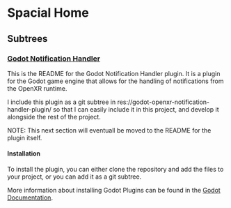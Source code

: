 # Spacial Home

## Subtrees

### [Godot Notification Handler](https://github.com/yelrom0/godot-openxr-notification-handler-plugin/tree/main/README.md)

This is the README for the Godot Notification Handler plugin. It is a plugin for the Godot game engine that allows for the handling of notifications from the OpenXR runtime.

I include this plugin as a git subtree in res://godot-openxr-notification-handler-plugin/ so that I can easily include it in this project, and develop it alongside the rest of the project.

NOTE: This next section will eventuall be moved to the README for the plugin itself.

#### Installation

To install the plugin, you can either clone the repository and add the files to your project, or you can add it as a git subtree.

More information about installing Godot Plugins can be found in the [Godot Documentation](https://docs.godotengine.org/en/stable/tutorials/plugins/editor/installing_plugins.html).